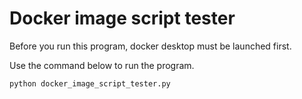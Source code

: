 # Docker image script tester

Before you run this program, docker desktop must be launched first.

Use the command below to run the program.

```
python docker_image_script_tester.py
```
